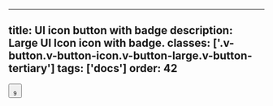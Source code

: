 <!--
 *              Copyright (c) 2025 Visa, Inc.
 *
 * Licensed under the Apache License, Version 2.0 (the "License");
 * you may not use this file except in compliance with the License.
 * You may obtain a copy of the License at
 *
 *         http://www.apache.org/licenses/LICENSE-2.0
 *
 * Unless required by applicable law or agreed to in writing, software
 * distributed under the License is distributed on an "AS IS" BASIS,
 * WITHOUT WARRANTIES OR CONDITIONS OF ANY KIND, either express or implied.
 * See the License for the specific language governing permissions and
 * limitations under the License.
 *
 -->
---
title: UI icon button with badge
description: Large UI Icon icon with badge. 
classes: ['.v-button.v-button-icon.v-button-large.v-button-tertiary']
tags: ['docs']
order: 42
---

<button aria-describedby="button-badge-large" class="v-button v-button-icon v-button-large v-button-tertiary" type="button">
  <svg aria-hidden="true" class="v-icon v-icon-visa v-icon-low" focusable="false" viewbox="0 0 24 24">
    <use href="#visa-notifications-low">
    </use>
  </svg>
  <sup aria-label="9 unread notifications" class="v-badge v-badge-number" id="button-badge-large">
    9
  </sup>
</button>
